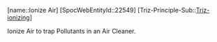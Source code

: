 ﻿---
type: TrizExample
aliases:
- Ionize Air
license: CC BY-SA 4.0
copyright: https://github.com/SpocWeb
IsDeleted: false
IsReadOnly: false
Confidential: public
tags: 
- Triz/Principle/Example
---
[name::Ionize Air]
[SpocWebEntityId::22549]
[Triz-Principle-Sub::[Triz-ionizing](tech/Triz/Sub/Triz-ionizing.md)]

Ionize Air to trap Pollutants in an Air Cleaner.